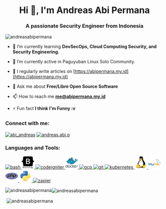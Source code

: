 <h1 align="center">Hi 👋, I'm Andreas Abi Permana</h1>
<h3 align="center">A passionate Security Engineer from Indonesia</h3>

<p align="left"> <img src="https://komarev.com/ghpvc/?username=andreasabipermana&label=Profile%20views&color=0e75b6&style=flat" alt="andreasabipermana" /> </p>

- 🔭 I’m currently learning **DevSecOps, Cloud Computing Security, and Security Engineering.** 

- 🌱 I’m currently active in Paguyuban Linux Solo Community.
 
- 📝 I regularly write articles on [https://abipermana.my.id](https://abipermana.my.id)

- 💬 Ask me about **Free/Libre Open Source Software**

- 📫 How to reach me **me@abipermana.my.id**

- ⚡ Fun fact **I think I'm Funny :v**

<h3 align="left">Connect with me:</h3>
<p align="left">
<a href="https://twitter.com/abi_andreas" target="blank"><img align="center" src="https://raw.githubusercontent.com/rahuldkjain/github-profile-readme-generator/master/src/images/icons/Social/twitter.svg" alt="abi_andreas" height="30" width="40" /></a>
<a href="https://instagram.com/andreas.abi.p" target="blank"><img align="center" src="https://raw.githubusercontent.com/rahuldkjain/github-profile-readme-generator/master/src/images/icons/Social/instagram.svg" alt="andreas.abi.p" height="30" width="40" /></a>
</p>

<h3 align="left">Languages and Tools:</h3>
<p align="left"> <a href="https://www.gnu.org/software/bash/" target="_blank" rel="noreferrer"> <img src="https://www.vectorlogo.zone/logos/gnu_bash/gnu_bash-icon.svg" alt="bash" width="40" height="40"/> </a> <a href="https://getbootstrap.com" target="_blank" rel="noreferrer"> <img src="https://raw.githubusercontent.com/devicons/devicon/master/icons/bootstrap/bootstrap-plain-wordmark.svg" alt="bootstrap" width="40" height="40"/> </a> <a href="https://codeigniter.com" target="_blank" rel="noreferrer"> <img src="https://cdn.worldvectorlogo.com/logos/codeigniter.svg" alt="codeigniter" width="40" height="40"/> </a> <a href="https://www.docker.com/" target="_blank" rel="noreferrer"> <img src="https://raw.githubusercontent.com/devicons/devicon/master/icons/docker/docker-original-wordmark.svg" alt="docker" width="40" height="40"/> </a> <a href="https://cloud.google.com" target="_blank" rel="noreferrer"> <img src="https://www.vectorlogo.zone/logos/google_cloud/google_cloud-icon.svg" alt="gcp" width="40" height="40"/> </a> <a href="https://git-scm.com/" target="_blank" rel="noreferrer"> <img src="https://www.vectorlogo.zone/logos/git-scm/git-scm-icon.svg" alt="git" width="40" height="40"/> </a> <a href="https://kubernetes.io" target="_blank" rel="noreferrer"> <img src="https://www.vectorlogo.zone/logos/kubernetes/kubernetes-icon.svg" alt="kubernetes" width="40" height="40"/> </a> <a href="https://www.linux.org/" target="_blank" rel="noreferrer"> <img src="https://raw.githubusercontent.com/devicons/devicon/master/icons/linux/linux-original.svg" alt="linux" width="40" height="40"/> </a> <a href="https://www.mysql.com/" target="_blank" rel="noreferrer"> <img src="https://raw.githubusercontent.com/devicons/devicon/master/icons/mysql/mysql-original-wordmark.svg" alt="mysql" width="40" height="40"/> </a> <a href="https://www.php.net" target="_blank" rel="noreferrer"> <img src="https://raw.githubusercontent.com/devicons/devicon/master/icons/php/php-original.svg" alt="php" width="40" height="40"/> </a> <a href="https://www.python.org" target="_blank" rel="noreferrer"> <img src="https://raw.githubusercontent.com/devicons/devicon/master/icons/python/python-original.svg" alt="python" width="40" height="40"/> </a> <a href="https://zapier.com" target="_blank" rel="noreferrer"> <img src="https://www.vectorlogo.zone/logos/zapier/zapier-icon.svg" alt="zapier" width="40" height="40"/> </a> </p>

<p><img align="left" src="https://github-readme-stats.vercel.app/api/top-langs?username=andreasabipermana&show_icons=true&locale=en&layout=compact" alt="andreasabipermana" />
<img align="center" src="https://github-readme-stats.vercel.app/api?username=andreasabipermana&show_icons=true&locale=en" alt="andreasabipermana" />

</p>

<p>&nbsp;<img align="center" src="https://github-readme-streak-stats.herokuapp.com/?user=andreasabipermana&" alt="andreasabipermana" />
</p>

